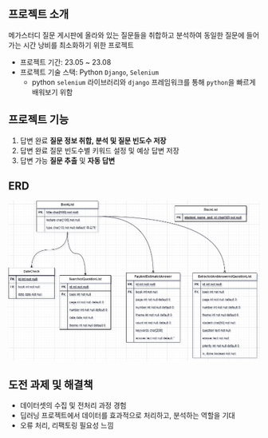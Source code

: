 ## 프로젝트 소개
메가스터디 질문 게시판에 올라와 있는 질문들을 취합하고 분석하여 동일한 질문에 들어가는 시간 낭비를 최소화하기 위한 프로젝트

- 프로젝트 기간: 23.05 ~ 23.08
- 프로젝트 기술 스택: Python `Django`, `Selenium`
   - python `selenium` 라이브러리와 `django` 프레임워크를 통해 `python`을 빠르게 배워보기 위함

## 프로젝트 기능
1. 답변 완료 **질문 정보 취합, 분석 및 질문 빈도수 저장**
2. 답변 완료 질문 빈도수별 키워드 설정 및 예상 답변 저장
3. 답변 가능 **질문 추출** 및 **자동 답변**

## ERD
![ERD 이미지](qa-automate.png)

## 도전 과제 및 해결책
- 데이터셋의 수집 및 전처리 과정 경험
- 딥러닝 프로젝트에서 데이터를 효과적으로 처리하고, 분석하는 역할을 기대
- 오류 처리, 리팩토링 필요성 느낌